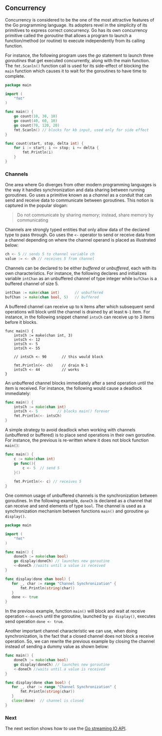 ## Concurrency
Concurrency is considered to be the one of the most attractive features of the Go programming language.  Its adopters revel in the simplicity of its primitives to express correct concurrency.  Go has its own concurrency primitive called the *goroutine* that allows a program to launch a function/method (or routine) to execute independently from its calling function. 

For instance, the following program uses the *go* statement to launch three *goroutines* that get executed concurrently, along with the main function.  The `fmt.Scanln()` function call is used for its side-effect of blocking the `main` function which causes it to wait for the goroutines to have time to complete.
```go
package main

import (
	"fmt"
)

func main() {
	go count(10, 30, 10)
	go count(40, 60, 10)
	go count(70, 120, 20)
	fmt.Scanln() // blocks for kb input, used only for side effect
}

func count(start, stop, delta int) {
	for i := start; i <= stop; i += delta {
		fmt.Println(i)
	}
}
```
### Channels
One area where Go diverges from other modern programming languages is the way it handles synchronization and data sharing between running goroutines.  Go uses a primitive known as a *channel* as a conduit that can send and receive data to communicate between goroutines.  This notion is captured in the popular slogan:

> Do not communicate by sharing memory; instead, share memory by communicating

Channels are strongly typed entities that only allow data of the declared type to pass through.  Go uses the `<-` operator to send or receive data from a channel depending on where the channel operand is placed as illustrated below:
```go
ch <- 5 // sends 5 to channel variable ch
value := <- ch // receives 5 from channel
```

Channels can be declared to be either *buffered* or *unbuffered*, each with its own characteristics. 
For instance, the following declares and initializes variable `intChan` as an unbuffered channel of type integer while `bufChan` is a buffered channel of size 5.
```go
intChan := make(chan int)		// unbuffered
bufChan := make(chan bool, 5)	// buffered
```
A buffered channel can receive up to `N` items after which subsequent send operations will block until the channel is drained by at least `N-1` item.  For instance, in the following snippet channel `intsCh` can receive up to 3 items before it blocks.
```
func main() {
    intsCh := make(chan int, 3)
    intsCh <- 12
    intsCh <- 5
    intsCh <- 55
    
    // intsCh <- 90       // this would block
    
    fmt.Println(<- ch)    // drain N-1
    intsCh <- 44          // works
}
```

An unbuffered channel blocks immediately after a send operation until the item is received.  For instance, the following would cause a deadlock immediately:
```go
func main() {
    intsCh := make(chan int)
    intsCh <- 5			// blocks main() forever
    fmt.Println(<- intsCh) 
}
```
A simple strategy to avoid deadlock when working with channels (unbuffered or buffered) is to place send operations in their own goroutine.  For instance, the previous is re-written where it does not block function `main()`:

```go
func main() {
    c := make(chan int)
    go func(){
        c <- 5  // send 5
    }()
    
    fmt.Println(<- c) // receives 5
}
```

One common usage of unbuffered channels is the synchronization between  goroutines.  In the following example, `doneCh` is declared as a channel that can receive and send elements of type `bool`.  The channel is used as a synchronization mechanism between functions `main()` and goroutine `go display()`.
```go
package main

import (
	"fmt"
)

func main() {
    doneCh := make(chan bool)
    go display(doneCh) // launches new goroutine
    <-doneCh //waits until a value is received
}

func display(done chan bool) {
   for _, char := range "Channel Synchronization" {
       fmt.Println(string(char))
   }
   done <- true  
}
```
In the previous example, function `main()` will block and wait at receive operation `<-doneCh` until the goroutine, launched by `go display()`, executes send operation `done <- true`.  

Another important channel characteristic we can use, when doing synchronization, is the fact that a closed channel does not block a receive operation.  So, we can rewrite the previous example by closing the channel instead of sending a dummy value as shown below:
```go
func main() {
    doneCh := make(chan bool)
    go display(doneCh) // launches new goroutine
    <-doneCh //waits until a value is received
}

func display(done chan bool) {
   for _, char := range "Channel Synchronization" {
       fmt.Println(string(char))
   }
   close(done)  // channel is closed
}
```

### Next
The next section shows how to use the [Go streaming IO API](./docs/data_io.md).